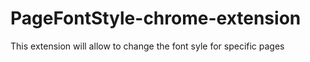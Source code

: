# PageFontStyle-chrome-extension
This extension will allow to change the font syle for specific pages
